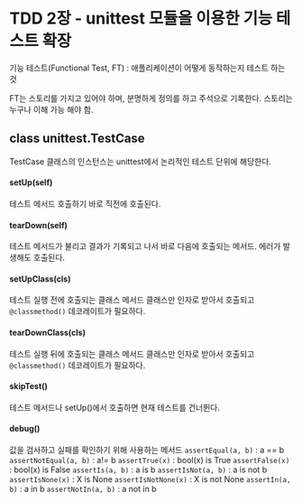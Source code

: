 # TDD 2장 - unittest 모듈을 이용한 기능 테스트 확장

기능 테스트(Functional Test, FT) : 애플리케이션이 어떻게 동작하는지 테스트 하는 것

FT는 스토리를 가지고 있어야 하며, 분명하게 정의를 하고 주석으로 기록한다. 스토리는 누구나 이해 가능 해야 함.

## class unittest.TestCase
TestCase 클래스의 인스턴스는 unittest에서 논리적인 테스트 단위에 해당한다.

#### setUp(self)
테스트 메서드 호출하기 바로 직전에 호출된다.

#### tearDown(self)
테스트 메서드가 불리고 결과가 기록되고 나서 바로 다음에 호출되는 메서드. 에러가 발생해도 호출된다.

#### setUpClass(cls)
테스트 실행 전에 호출되는 클래스 메서드
클래스만 인자로 받아서 호출되고 `@classmethod()` 데코레이트가 필요하다.

#### tearDownClass(cls)
테스트 실행 뒤에 호출되는 클래스 메서드
클래스만 인자로 받아서 호출되고 `@classmethod()` 데코레이트가 필요하다.

#### skipTest()
테스트 메서드나 setUp()에서 호출하면 현재 테스트를 건너뛴다.

#### debug()
값을 검사하고 실패를 확인하기 위해 사용하는 메서드
`assertEqual(a, b)` : a == b
`assertNotEqual(a, b)` : a!= b
`assertTrue(x)` : bool(x) is True
`assertFalse(x)` : bool(x) is False
`assertIs(a, b)` : a is b
`assertIsNot(a, b)` : a is not b
`assertIsNone(x)` : X is None
`assertIsNotNone(x)` : X is not None
`assertIn(a, b)` : a in b
`assertNotIn(a, b)` : a not in b
